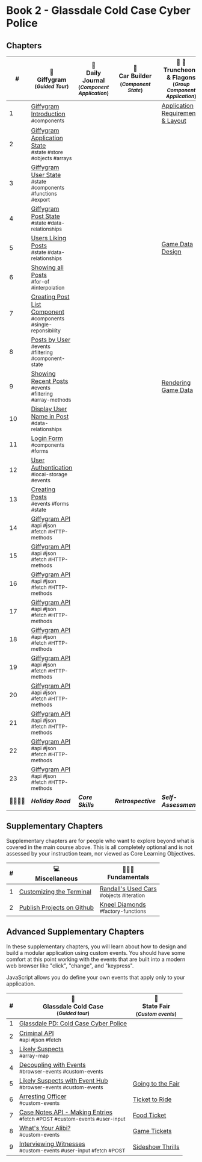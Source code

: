 # Book 2 - Glassdale Cold Case Cyber Police

## Chapters

| #  | 🌠 <br/> Giffygram <br/> <sub>(_Guided Tour_)</sub> | 📔 <br/> Daily Journal <br/> <sub>(_Component Application_)</sub> | 🎢 <br/> Car Builder <sub> <br/> (_Component State_)</sub> | 🏏 🍺 <br/>Truncheons &amp; Flagons <br/> <sub>(_Group Component Application_)</sub>|
|--|--|--|--|--|
| 1 | [Giffygram Introduction](./chapters/GG_INTRO.md)  <br/> <sub style="font-size:0.85rem;">#components</sub> |  |  | [Application Requirements & Layout](./chapters/TF_STRUCTURE_LAYOUT.md) |
| 2 | [Giffygram Application State](./chapters/GG_STATE_STORE.md) <br/> <sub style="font-size:0.85rem;">#state #store #objects #arrays</sub> |  |  |  |
| 3 | [Giffygram User State](./chapters/GG_USER_STATE.md) <br/> <sub style="font-size:0.85rem;">#state #components #functions #export</sub> |  |  |  |
| 4 | [Giffygram Post State](./chapters/GG_POST_STATE.md) <br/> <sub style="font-size:0.85rem;">#state #data-relationships</sub> |  |  |  |
| 5 | [Users Liking Posts](./chapters/GG_LIKES_STATE.md) <br/> <sub style="font-size:0.85rem;">#state #data-relationships</sub> |  |  | [Game Data Design](./chapters/TF_GAME_DATA.md) |
| 6 | [Showing all Posts](./chapters/GG_POST_STATE_ITERATION.md) <br/> <sub style="font-size:0.85rem;">#for-of #interpolation</sub> |  |  |  |
| 7 | [Creating Post List Component](./chapters/GG_POST_LIST.md) <br/> <sub style="font-size:0.85rem;">#components #single-reponsibility</sub> |  |  |  |
| 8 | [Posts by User](./chapters/GG_POST_FILTERING.md) <br/> <sub style="font-size:0.85rem;">#events #filtering #component-state</sub> |  |  |  |
| 9 | [Showing Recent Posts](./chapters/GG_RECENT_POSTS.md) <br/> <sub style="font-size:0.85rem;">#events #filtering #array-methods</sub> |  |  | [Rendering Game Data](./chapters/TF_GAME_RENDER.md) |
| 10 | [Display User Name in Post](./chapters/GG_JOIN_USER.md) <br/> <sub style="font-size:0.85rem;">#data-relationships</sub> |  |  |  |
| 11 | [Login Form](./chapters/GG_LOGIN_FORM.md) <br/> <sub style="font-size:0.85rem;">#components #forms</sub> |  |  |  |
| 12 | [User Authentication](./chapters/GG_AUTH.md) <br/> <sub style="font-size:0.85rem;">#local-storage #events</sub> |  |  |  |
| 13 | [Creating Posts](./chapters/GG_POST_CREATION.md) <br/> <sub style="font-size:0.85rem;">#events #forms #state</sub> |  |  |  |
| 14 | [Giffygram API](./chapters/GG_API.md) <br/> <sub style="font-size:0.85rem;">#api #json #fetch #HTTP-methods</sub> |  |  |  |
| 15 | [Giffygram API](./chapters/GG_API.md) <br/> <sub style="font-size:0.85rem;">#api #json #fetch #HTTP-methods</sub> |  |  |  |
| 16 | [Giffygram API](./chapters/GG_API.md) <br/> <sub style="font-size:0.85rem;">#api #json #fetch #HTTP-methods</sub> |  |  |  |
| 17 | [Giffygram API](./chapters/GG_API.md) <br/> <sub style="font-size:0.85rem;">#api #json #fetch #HTTP-methods</sub> |  |  |  |
| 18 | [Giffygram API](./chapters/GG_API.md) <br/> <sub style="font-size:0.85rem;">#api #json #fetch #HTTP-methods</sub> |  |  |  |
| 19 | [Giffygram API](./chapters/GG_API.md) <br/> <sub style="font-size:0.85rem;">#api #json #fetch #HTTP-methods</sub> |  |  |  |
| 20 | [Giffygram API](./chapters/GG_API.md) <br/> <sub style="font-size:0.85rem;">#api #json #fetch #HTTP-methods</sub> |  |  |  |
| 21 | [Giffygram API](./chapters/GG_API.md) <br/> <sub style="font-size:0.85rem;">#api #json #fetch #HTTP-methods</sub> |  |  |  |
| 22 | [Giffygram API](./chapters/GG_API.md) <br/> <sub style="font-size:0.85rem;">#api #json #fetch #HTTP-methods</sub> |  |  |  |
| 23 | [Giffygram API](./chapters/GG_API.md) <br/> <sub style="font-size:0.85rem;">#api #json #fetch #HTTP-methods</sub> |  |  |  |
| 👨‍👨‍👦‍👦 | **_Holiday Road_** | **_Core Skills_** | **_Retrospective_** | **_Self-Assessment_** |

## Supplementary Chapters

Supplementary chapters are for people who want to explore  beyond what is covered in the main course above. This is all completely optional and is not assessed by your instruction team, nor viewed as Core Learning Objectives.

| #  | 💻 <br/> Miscellaneous | 🏋🏽‍♂️ <br/> Fundamentals
|--|--|--|
| 1 | [Customizing the Terminal](./chapters/CLI_PERSONALIZATION.md) | [Randall's Used Cars](./chapters/JS_OBJECT_METHODS.md) <br/> <sub style="font-size:0.85rem;">#objects #iteration</sub> |
| 2 | [Publish Projects on Github](./chapters/GITHUB_PUBLISH.md) | [Kneel Diamonds](./chapters/JS_FACTORY_FUNCTION.md) <br/> <sub style="font-size:0.85rem;">#factory-functions</sub> |

## Advanced Supplementary Chapters

In these supplementary chapters, you will learn about how to design and build a modular application using custom events. You should have some comfort at this point working with the events that are built into a modern web browser like "click", "change", and "keypress".

JavaScript allows you do define your own events that apply only to your application.

| #  | 🚓 <br/> Glassdale Cold Case <br/> <sub>(_Guided tour_)</sub> | 🎢 <br/> State Fair <sub> <br/> (_Custom events_)</sub>
|--|--|--|
| 1 | [Glassdale PD: Cold Case Cyber Police](./chapters/GLASSDALE_PD_INTRO.md) | |
| 2 | [Criminal API](./chapters/GLASSDALE_CRIMINAL_API.md) <br/> <sub style="font-size:0.85rem;">#api #json #fetch</sub> |  |
| 3 | [Likely Suspects](./chapters/GLASSDALE_CRIMINAL_HISTORY.md) <br/> <sub style="font-size:0.85rem;">#array-map</sub> |  |
| 4 | [Decoupling with Events](./chapters/GLASSDALE_DECOUPLING.md) <br/> <sub style="font-size:0.85rem;">#browser-events #custom-events</sub>|  |
| 5 | [Likely Suspects with Event Hub](./chapters/GLASSDALE_EVENT_HUB.md) <br/> <sub style="font-size:0.85rem;">#browser-events #custom-events</sub>| [Going to the Fair](./chapters/SF_SETUP.md) |
| 6 | [Arresting Officer](./chapters/GLASSDALE_ARRESTING_OFFICERS.md) <br/> <sub style="font-size:0.85rem;">#custom-events</sub> | [Ticket to Ride](./chapters/SF_RIDE_TICKET.md) |
| 7 | [Case Notes API - Making Entries](./chapters/GLASSDALE_NOTES_API.md) <br/> <sub style="font-size:0.85rem;">#fetch #POST #custom-events #user-input</sub> | [Food Ticket](./chapters/SF_FOOD_TICKET.md) |
| 8 | [What's Your Alibi?](./chapters/GLASSDALE_ALIBI.md) <br/> <sub style="font-size:0.85rem;">#custom-events</sub>| [Game Tickets](./chapters/SF_GAME_TICKET.md) |
| 9 | [Interviewing Witnesses](./chapters/GLASSDALE_WITNESSES.md) <br/> <sub style="font-size:0.85rem;">#custom-events #user-input #fetch #POST</sub> | [Sideshow Thrills](./chapters/SF_SIDESHOW_TICKET.md) |